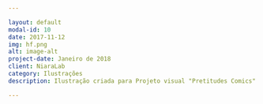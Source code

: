 ```yaml
---

layout: default
modal-id: 10
date: 2017-11-12
img: hf.png
alt: image-alt
project-date: Janeiro de 2018
client: NiaraLab
category: Ilustrações
description: Ilustração criada para Projeto visual "Pretitudes Comics" realizado pela Casa Coletiva Margem 31! A Margem 31 é uma casa onde se encontram grupos, coletivos e movimentos e realizam diversos projetos nas areas de audiovisual, T'ics, software livre e saraus.

--- 
```

